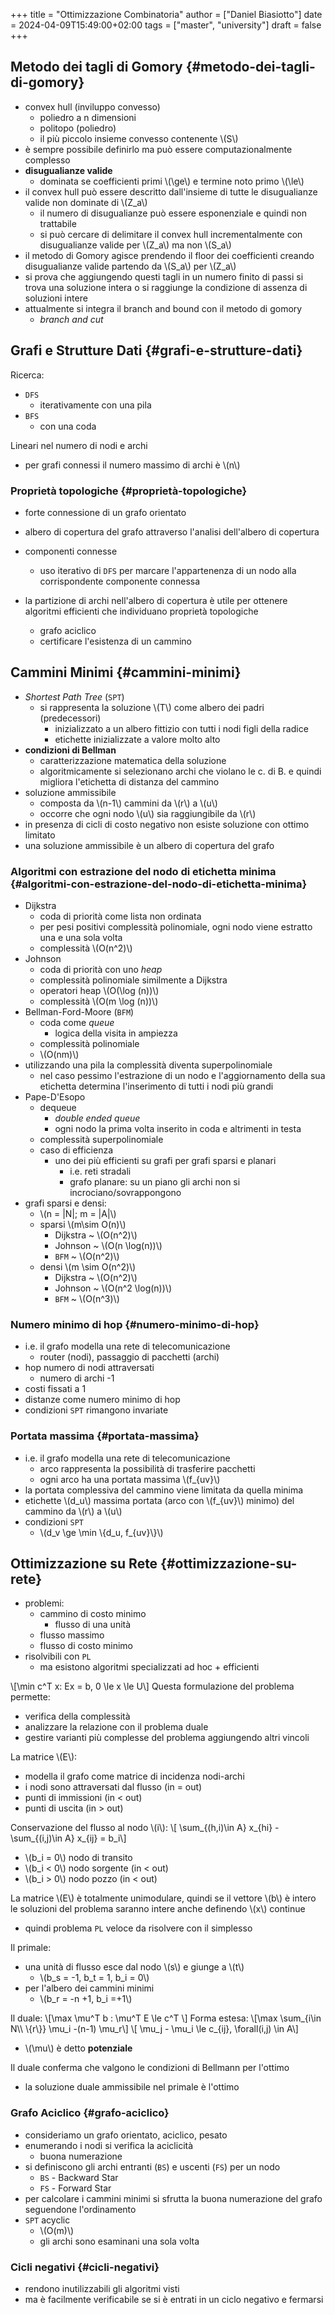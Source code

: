 +++
title = "Ottimizzazione Combinatoria"
author = ["Daniel Biasiotto"]
date = 2024-04-09T15:49:00+02:00
tags = ["master", "university"]
draft = false
+++

## Metodo dei tagli di Gomory {#metodo-dei-tagli-di-gomory}

-   convex hull (inviluppo convesso)
    -   poliedro a n dimensioni
    -   politopo (poliedro)
    -   il più piccolo insieme convesso contenente \\(S\\)
-   è sempre possibile definirlo ma può essere computazionalmente complesso
-   **disugualianze valide**
    -   dominata se coefficienti primi \\(\ge\\) e termine noto primo \\(\le\\)
-   il convex hull può essere descritto dall'insieme di tutte le disugualianze valide non dominate di \\(Z\_a\\)
    -   il numero di disugualianze può essere esponenziale e quindi non trattabile
    -   si può cercare di delimitare il convex hull incrementalmente con disugualianze valide per \\(Z\_a\\) ma non \\(S\_a\\)
-   il metodo di Gomory agisce prendendo il floor dei coefficienti creando disugualianze valide partendo da \\(S\_a\\) per \\(Z\_a\\)
-   si prova che aggiungendo questi tagli in un numero finito di passi si trova una soluzione intera o si raggiunge la condizione di assenza di soluzioni intere
-   attualmente si integra il branch and bound con il metodo di gomory
    -   _branch and cut_


## Grafi e Strutture Dati {#grafi-e-strutture-dati}

Ricerca:

-   `DFS`
    -   iterativamente con una pila
-   `BFS`
    -   con una coda

Lineari nel numero di nodi e archi

-   per grafi connessi il numero massimo di archi è \\(n\\)


### Proprietà topologiche {#proprietà-topologiche}

-   forte connessione di un grafo orientato
-   albero di copertura del grafo attraverso l'analisi dell'albero di copertura
-   componenti connesse
    -   uso iterativo di `DFS` per marcare l'appartenenza di un nodo alla corrispondente componente connessa

-   la partizione di archi nell'albero di copertura è utile per ottenere algoritmi efficienti che individuano proprietà topologiche
    -   grafo aciclico
    -   certificare l'esistenza di un cammino


## Cammini Minimi {#cammini-minimi}

-   _Shortest Path Tree_ (`SPT`)
    -   si rappresenta la soluzione \\(T\\) come albero dei padri (predecessori)
        -   inizializzato a un albero fittizio con tutti i nodi figli della radice
        -   etichette inizializzate a valore molto alto
-   **condizioni di Bellman**
    -   caratterizzazione matematica della soluzione
    -   algoritmicamente si selezionano archi che violano le c. di B. e quindi migliora l'etichetta di distanza del cammino
-   soluzione ammissibile
    -   composta da \\(n-1\\) cammini da \\(r\\) a \\(u\\)
    -   occorre che ogni nodo \\(u\\) sia raggiungibile da \\(r\\)
-   in presenza di cicli di costo negativo non esiste soluzione con ottimo limitato
-   una soluzione ammissibile è un albero di copertura del grafo


### Algoritmi con estrazione del nodo di etichetta minima {#algoritmi-con-estrazione-del-nodo-di-etichetta-minima}

-   Dijkstra
    -   coda di priorità come lista non ordinata
    -   per pesi positivi complessità polinomiale, ogni nodo viene estratto una e una sola volta
    -   complessità \\(O(n^2)\\)
-   Johnson
    -   coda di priorità con uno _heap_
    -   complessità polinomiale similmente a Dijkstra
    -   operatori heap \\(O(\log (n))\\)
    -   complessità \\(O(m \log (n))\\)
-   Bellman-Ford-Moore (`BFM`)
    -   coda come _queue_
        -   logica della visita in ampiezza
    -   complessità polinomiale
    -   \\(O(nm)\\)
-   utilizzando una pila la complessità diventa superpolinomiale
    -   nel caso pessimo l'estrazione di un nodo e l'aggiornamento della sua etichetta determina l'inserimento di tutti i nodi più grandi
-   Pape-D'Esopo
    -   dequeue
        -   _double ended queue_
        -   ogni nodo la prima volta inserito in coda e altrimenti in testa
    -   complessità superpolinomiale
    -   caso di efficienza
        -   uno dei più efficienti su grafi per grafi sparsi e planari
            -   i.e. reti stradali
            -   grafo planare: su un piano gli archi non si incrociano/sovrappongono
-   grafi sparsi e densi:
    -   \\(n = |N|; m = |A|\\)
    -   sparsi \\(m\sim O(n)\\)
        -   Dijkstra ~ \\(O(n^2)\\)
        -   Johnson ~ \\(O(n \log(n))\\)
        -   `BFM` ~ \\(O(n^2)\\)
    -   densi \\(m \sim O(n^2)\\)
        -   Dijkstra ~ \\(O(n^2)\\)
        -   Johnson ~ \\(O(n^2 \log(n))\\)
        -   `BFM` ~ \\(O(n^3)\\)


### Numero minimo di hop {#numero-minimo-di-hop}

-   i.e. il grafo modella una rete di telecomunicazione
    -   router (nodi), passaggio di pacchetti (archi)
-   hop numero di nodi attraversati
    -   numero di archi -1
-   costi fissati a 1
-   distanze come numero minimo di hop
-   condizioni `SPT` rimangono invariate


### Portata massima {#portata-massima}

-   i.e. il grafo modella una rete di telecomunicazione
    -   arco rappresenta la possibilità di trasferire pacchetti
    -   ogni arco ha una portata massima \\(f\_{uv}\\)
-   la portata complessiva del cammino viene limitata da quella minima
-   etichette \\(d\_u\\) massima portata (arco con \\(f\_{uv}\\) minimo) del cammino da \\(r\\) a \\(u\\)
-   condizioni `SPT`
    -   \\(d\_v \ge \min \\{d\_u, f\_{uv}\\}\\)


## Ottimizzazione su Rete {#ottimizzazione-su-rete}

-   problemi:
    -   cammino di costo minimo
        -   flusso di una unità
    -   flusso massimo
    -   flusso di costo minimo
-   risolvibili con `PL`
    -   ma esistono algoritmi specializzati ad hoc + efficienti

\\[\min c^T x: Ex = b, 0 \le x \le U\\]
Questa formulazione del problema permette:

-   verifica della complessità
-   analizzare la relazione con il problema duale
-   gestire varianti più complesse del problema aggiungendo altri vincoli

La matrice \\(E\\):

-   modella il grafo come matrice di incidenza nodi-archi
-   i nodi sono attraversati dal flusso (in = out)
-   punti di immissioni (in &lt; out)
-   punti di uscita (in &gt; out)

Conservazione del flusso al nodo \\(i\\):
\\[ \sum\_{(h,i)\in A} x\_{hi} - \sum\_{(i,j)\in A} x\_{ij} = b\_i\\]

-   \\(b\_i = 0\\)  nodo di transito
-   \\(b\_i < 0\\) nodo sorgente (in &lt; out)
-   \\(b\_i > 0\\) nodo pozzo (in &lt; out)

La matrice \\(E\\) è totalmente unimodulare, quindi se il vettore \\(b\\) è intero le soluzioni del problema saranno intere anche definendo \\(x\\) continue

-   quindi problema `PL` veloce da risolvere con il simplesso

Il primale:

-   una unità di flusso esce dal nodo \\(s\\) e giunge a \\(t\\)
    -   \\(b\_s = -1, b\_t = 1, b\_i = 0\\)
-   per l'albero dei cammini minimi
    -   \\(b\_r = -n +1, b\_i =+1\\)

Il duale:
\\[\max \mu^T b : \mu^T E \le c^T \\]
Forma estesa:
\\[\max \sum\_{i\in N\\\ \\{r\\}} \mu\_i -(n-1) \mu\_r\\]
\\[ \mu\_j - \mu\_i \le c\_{ij}, \forall(i,j) \in A\\]

-   \\(\mu\\) è detto **potenziale**

Il duale conferma che valgono le condizioni di Bellmann per l'ottimo

-   la soluzione duale ammissibile nel primale è l'ottimo


### Grafo Aciclico {#grafo-aciclico}

-   consideriamo un grafo orientato, aciclico, pesato
-   enumerando i nodi si verifica la aciclicità
    -   buona numerazione
-   si definiscono gli archi entranti (`BS`) e uscenti (`FS`) per un nodo
    -   `BS` - Backward Star
    -   `FS` - Forward Star
-   per calcolare i cammini minimi si sfrutta la buona numerazione del grafo seguendone l'ordinamento
-   `SPT` acyclic
    -   \\(O(m)\\)
    -   gli archi sono esaminani una sola volta


### Cicli negativi {#cicli-negativi}

-   rendono inutilizzabili gli algoritmi visti
-   ma è facilmente verificabile se si è entrati in un ciclo negativo e fermarsi
